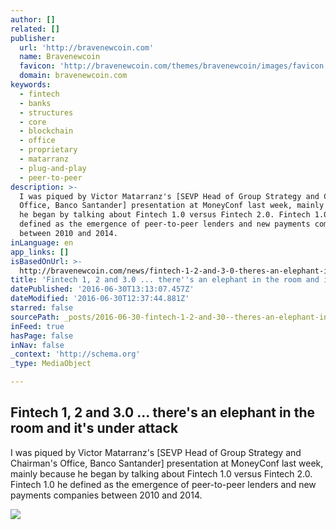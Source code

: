 ```yaml
---
author: []
related: []
publisher:
  url: 'http://bravenewcoin.com'
  name: Bravenewcoin
  favicon: 'http://bravenewcoin.com/themes/bravenewcoin/images/favicon.ico'
  domain: bravenewcoin.com
keywords:
  - fintech
  - banks
  - structures
  - core
  - blockchain
  - office
  - proprietary
  - matarranz
  - plug-and-play
  - peer-to-peer
description: >-
  I was piqued by Victor Matarranz's [SEVP Head of Group Strategy and Chairman's
  Office, Banco Santander] presentation at MoneyConf last week, mainly because
  he began by talking about Fintech 1.0 versus Fintech 2.0. Fintech 1.0 he
  defined as the emergence of peer-to-peer lenders and new payments companies
  between 2010 and 2014.
inLanguage: en
app_links: []
isBasedOnUrl: >-
  http://bravenewcoin.com/news/fintech-1-2-and-3-0-theres-an-elephant-in-the-room-and-its-under-attack/
title: 'Fintech 1, 2 and 3.0 ... there''s an elephant in the room and it''s under attack'
datePublished: '2016-06-30T13:13:07.457Z'
dateModified: '2016-06-30T12:37:44.881Z'
starred: false
sourcePath: _posts/2016-06-30-fintech-1-2-and-30--theres-an-elephant-in-the-room-and.md
inFeed: true
hasPage: false
inNav: false
_context: 'http://schema.org'
_type: MediaObject

---
```

<article style=""><h1>Fintech 1, 2 and 3.0 ... there's an elephant in the room and it's under attack</h1><p>I was piqued by Victor Matarranz's [SEVP Head of Group Strategy and Chairman's Office, Banco Santander] presentation at MoneyConf last week, mainly because he began by talking about Fintech 1.0 versus Fintech 2.0. Fintech 1.0 he defined as the emergence of peer-to-peer lenders and new payments companies between 2010 and 2014.</p><img src="http://bravenewcoin.com/assets/Uploads/_resampled/ResizedImage720540-theres-an-elephant-in-the-room-and-its-under-attack-1.jpg" /></article>